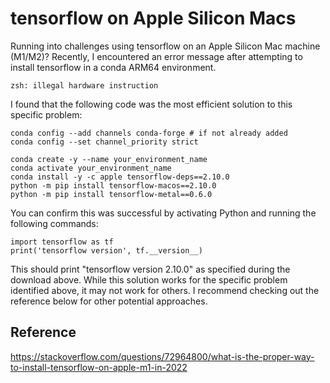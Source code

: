 # tensorflow on Apple Silicon Macs
Running into challenges using tensorflow on an Apple Silicon Mac machine (M1/M2)? Recently, I encountered an error message after attempting to install tensorflow in a conda ARM64 environment.
```
zsh: illegal hardware instruction
```

I found that the following code was the most efficient solution to this specific problem:
```
conda config --add channels conda-forge # if not already added
conda config --set channel_priority strict 
 
conda create -y --name your_environment_name
conda activate your_environment_name
conda install -y -c apple tensorflow-deps==2.10.0
python -m pip install tensorflow-macos==2.10.0
python -m pip install tensorflow-metal==0.6.0
```

You can confirm this was successful by activating Python and running the following commands:
```
import tensorflow as tf
print('tensorflow version', tf.__version__)
```
This should print "tensorflow version 2.10.0" as specified during the download above. While this solution works for the specific problem identified above, it may not work for others. I recommend checking out the reference below for other potential approaches.

## Reference
https://stackoverflow.com/questions/72964800/what-is-the-proper-way-to-install-tensorflow-on-apple-m1-in-2022
